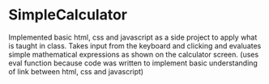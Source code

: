# SimpleCalculator
Implemented basic html, css and javascript as a side project to apply what is taught in class. 
Takes input from the keyboard and clicking and evaluates simple mathematical expressions as shown on the calculator screen.
(uses eval function because code was written to implement basic understanding of link between html, css and javascript)
